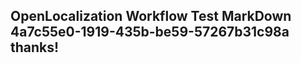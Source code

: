 <properties
ms.topic="hero-topic1"
ms.test1="hero-topic"
ms.test2="test"/>

## OpenLocalization Workflow Test MarkDown 4a7c55e0-1919-435b-be59-57267b31c98a thanks!
